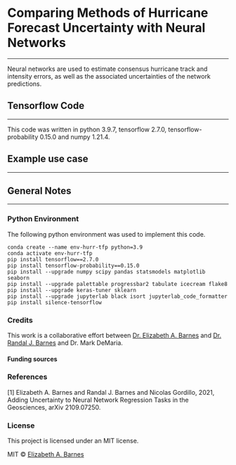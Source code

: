 # Comparing Methods of Hurricane Forecast Uncertainty with Neural Networks
***
Neural networks are used to estimate consensus hurricane track and intensity errors, as well as the associated uncertainties of the network predictions.

## Tensorflow Code
***
This code was written in python 3.9.7, tensorflow 2.7.0, tensorflow-probability 0.15.0 and numpy 1.21.4. 

## Example use case
***

## General Notes
***

### Python Environment
The following python environment was used to implement this code.
```
conda create --name env-hurr-tfp python=3.9
conda activate env-hurr-tfp
pip install tensorflow==2.7.0
pip install tensorflow-probability==0.15.0
pip install --upgrade numpy scipy pandas statsmodels matplotlib seaborn 
pip install --upgrade palettable progressbar2 tabulate icecream flake8
pip install --upgrade keras-tuner sklearn
pip install --upgrade jupyterlab black isort jupyterlab_code_formatter
pip install silence-tensorflow
```

### Credits
This work is a collaborative effort between [Dr. Elizabeth A. Barnes](https://sites.google.com/rams.colostate.edu/barnesresearchgroup/home) and [Dr. Randal J. Barnes](https://cse.umn.edu/cege/randal-j-barnes) and Dr. Mark DeMaria. 

#### Funding sources

### References
[1] Elizabeth A. Barnes and Randal J. Barnes and Nicolas Gordillo, 2021, Adding Uncertainty to Neural Network Regression Tasks in the Geosciences, arXiv 2109.07250.

### License
This project is licensed under an MIT license.

MIT © [Elizabeth A. Barnes](https://github.com/eabarnes1010)




